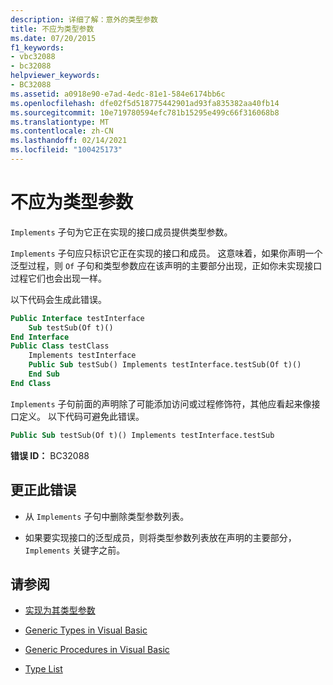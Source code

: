 ```yaml
---
description: 详细了解：意外的类型参数
title: 不应为类型参数
ms.date: 07/20/2015
f1_keywords:
- vbc32088
- bc32088
helpviewer_keywords:
- BC32088
ms.assetid: a0918e90-e7ad-4edc-81e1-584e6174bb6c
ms.openlocfilehash: dfe02f5d518775442901ad93fa835382aa40fb14
ms.sourcegitcommit: 10e719780594efc781b15295e499c66f316068b8
ms.translationtype: MT
ms.contentlocale: zh-CN
ms.lasthandoff: 02/14/2021
ms.locfileid: "100425173"
---
```

# <a name="type-arguments-unexpected"></a>不应为类型参数

`Implements` 子句为它正在实现的接口成员提供类型参数。  
  
 `Implements` 子句应只标识它正在实现的接口和成员。 这意味着，如果你声明一个泛型过程，则 `Of` 子句和类型参数应在该声明的主要部分出现，正如你未实现接口过程它们也会出现一样。  
  
 以下代码会生成此错误。  
  
```vb  
Public Interface testInterface  
    Sub testSub(Of t)()  
End Interface  
Public Class testClass  
    Implements testInterface  
    Public Sub testSub() Implements testInterface.testSub(Of t)()  
    End Sub  
End Class  
```  
  
 `Implements` 子句前面的声明除了可能添加访问或过程修饰符，其他应看起来像接口定义。 以下代码可避免此错误。  
  
```vb  
Public Sub testSub(Of t)() Implements testInterface.testSub  
```  
  
 **错误 ID：** BC32088  
  
## <a name="to-correct-this-error"></a>更正此错误  
  
- 从 `Implements` 子句中删除类型参数列表。  
  
- 如果要实现接口的泛型成员，则将类型参数列表放在声明的主要部分， `Implements` 关键字之前。  
  
## <a name="see-also"></a>请参阅

- [实现为其类型参数](../language-reference/statements/implements-clause.md)

- [Generic Types in Visual Basic](../programming-guide/language-features/data-types/generic-types.md)
- [Generic Procedures in Visual Basic](../programming-guide/language-features/data-types/generic-procedures.md)
- [Type List](../language-reference/statements/type-list.md)

